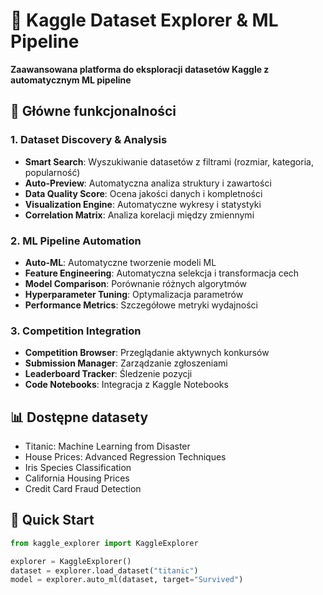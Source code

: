 # 🧠 Kaggle Dataset Explorer & ML Pipeline

**Zaawansowana platforma do eksploracji datasetów Kaggle z automatycznym ML pipeline**

## 🎯 Główne funkcjonalności

### 1. Dataset Discovery & Analysis
- **Smart Search**: Wyszukiwanie datasetów z filtrami (rozmiar, kategoria, popularność)
- **Auto-Preview**: Automatyczna analiza struktury i zawartości
- **Data Quality Score**: Ocena jakości danych i kompletności
- **Visualization Engine**: Automatyczne wykresy i statystyki
- **Correlation Matrix**: Analiza korelacji między zmiennymi

### 2. ML Pipeline Automation
- **Auto-ML**: Automatyczne tworzenie modeli ML
- **Feature Engineering**: Automatyczna selekcja i transformacja cech
- **Model Comparison**: Porównanie różnych algorytmów
- **Hyperparameter Tuning**: Optymalizacja parametrów
- **Performance Metrics**: Szczegółowe metryki wydajności

### 3. Competition Integration
- **Competition Browser**: Przeglądanie aktywnych konkursów
- **Submission Manager**: Zarządzanie zgłoszeniami
- **Leaderboard Tracker**: Śledzenie pozycji
- **Code Notebooks**: Integracja z Kaggle Notebooks

## 📊 Dostępne datasety
- Titanic: Machine Learning from Disaster
- House Prices: Advanced Regression Techniques
- Iris Species Classification
- California Housing Prices
- Credit Card Fraud Detection

## 🚀 Quick Start
```python
from kaggle_explorer import KaggleExplorer

explorer = KaggleExplorer()
dataset = explorer.load_dataset("titanic")
model = explorer.auto_ml(dataset, target="Survived")
```
